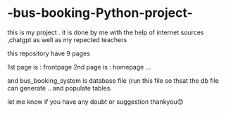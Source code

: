 # -bus-booking-Python-project-
this is my project . it is done by me with the help of internet sources ,chatgpt as well as my repected teachers

this repository have 9 pages

1st page is : frontpage
2nd page is : homepage 
...

and bus_booking_system is database file
{run this file so thsat the db file can generate .. and populate tables.

let me know if you have any doubt  or suggestion 
thankyou😊
